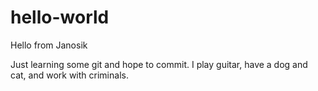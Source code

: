 # hello-world
Hello from Janosik

Just learning some git and hope to commit. 
I play guitar, have a dog and cat, and work with criminals. 
